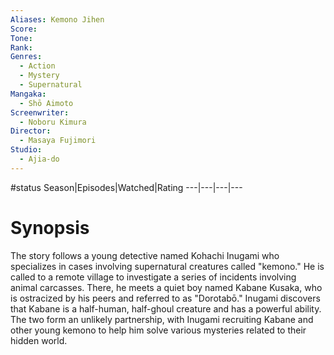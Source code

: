 ```yaml
---
Aliases: Kemono Jihen
Score:
Tone: 
Rank:
Genres:
  - Action
  - Mystery
  - Supernatural
Mangaka:
  - Shō Aimoto
Screenwriter:
  - Noboru Kimura
Director:
  - Masaya Fujimori
Studio:
  - Ajia-do
---
```

#status
Season|Episodes|Watched|Rating
---|---|---|---

# Synopsis
The story follows a young detective named Kohachi Inugami who specializes in cases involving supernatural creatures called "kemono." He is called to a remote village to investigate a series of incidents involving animal carcasses. There, he meets a quiet boy named Kabane Kusaka, who is ostracized by his peers and referred to as "Dorotabō." Inugami discovers that Kabane is a half-human, half-ghoul creature and has a powerful ability. The two form an unlikely partnership, with Inugami recruiting Kabane and other young kemono to help him solve various mysteries related to their hidden world.